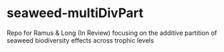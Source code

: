 # seaweed-multiDivPart
Repo for Ramus & Long (In Review) focusing on the additive partition of seaweed biodiversity effects across trophic levels
